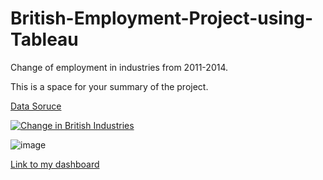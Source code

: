 # British-Employment-Project-using-Tableau
Change of employment in industries from 2011-2014. 

This is a space for your summary of the project.

[Data Soruce](https://public.tableau.com/app/learn/sample-data)



<div class='tableauPlaceholder' id='viz1696511707453' style='position: relative'><noscript><a href='#'><img alt='Change in British Industries ' src='https:&#47;&#47;public.tableau.com&#47;static&#47;images&#47;Ch&#47;ChangeinBritishIndustries_16787953758650&#47;ChangeinBritishIndustries&#47;1_rss.png' style='border: none' /></a></noscript><object class='tableauViz'  style='display:none;'><param name='host_url' value='https%3A%2F%2Fpublic.tableau.com%2F' /> <param name='embed_code_version' value='3' /> <param name='path' value='views&#47;ChangeinBritishIndustries_16787953758650&#47;ChangeinBritishIndustries?:language=en-GB&amp;:embed=true' /> <param name='toolbar' value='yes' /><param name='static_image' value='https:&#47;&#47;public.tableau.com&#47;static&#47;images&#47;Ch&#47;ChangeinBritishIndustries_16787953758650&#47;ChangeinBritishIndustries&#47;1.png' /> <param name='animate_transition' value='yes' /><param name='display_static_image' value='yes' /><param name='display_spinner' value='yes' /><param name='display_overlay' value='yes' /><param name='display_count' value='yes' /><param name='language' value='en-GB' /></object></div>                       

![image](https://github.com/yusufsjustit/British-Employment-Project-using-Tableau/assets/125282550/b7382d2b-205e-4470-97ef-59552b3d2e19)


[Link to my dashboard](https://app.powerbi.com/links/sHOEjvSFx8?ctid=6efd0f20-57c8-4447-b53f-00d4992ca50b&pbi_source=linkShare)
